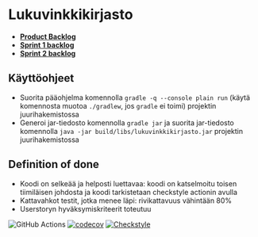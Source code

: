 # Lukuvinkkikirjasto

- **[Product Backlog](https://docs.google.com/spreadsheets/d/1X-Dka5l4AGH5qX0RWS0PIBxflUSbwlH-rtMBb4RWIM4/edit#gid=1)**
- **[Sprint 1 backlog](https://docs.google.com/spreadsheets/d/1X-Dka5l4AGH5qX0RWS0PIBxflUSbwlH-rtMBb4RWIM4/edit#gid=7)**
- **[Sprint 2 backlog](https://docs.google.com/spreadsheets/d/1X-Dka5l4AGH5qX0RWS0PIBxflUSbwlH-rtMBb4RWIM4/edit#gid=799619105)**
<TODO info="lisätään sprint backlogille linkki">

## Käyttöohjeet
- Suorita pääohjelma komennolla `gradle -q --console plain run` (käytä komennosta muotoa `./gradlew`, jos `gradle` ei toimi) projektin juurihakemistossa
- Generoi jar-tiedosto komennolla `gradle jar` ja suorita jar-tiedosto komennolla `java -jar build/libs/lukuvinkkikirjasto.jar` projektin juurihakemistossa

## Definition of done
- Koodi on selkeää ja helposti luettavaa: koodi on katselmoitu toisen tiimiläisen johdosta ja koodi tarkistetaan checkstyle actionin avulla
- Kattavahkot testit, jotka menee läpi: rivikattavuus vähintään 80%
- Userstoryn hyväksymiskriteerit toteutuu

![GitHub Actions](https://github.com/sannahan/lukuvinkkikirjasto/workflows/Java%20CI%20with%20Gradle/badge.svg)
[![codecov](https://codecov.io/gh/sannahan/lukuvinkkikirjasto/branch/main/graph/badge.svg?token=D5RRH7MIFT)](https://codecov.io/gh/sannahan/lukuvinkkikirjasto)
[![Checkstyle](https://github.com/sannahan/lukuvinkkikirjasto/actions/workflows/checkstyle.yml/badge.svg)](https://github.com/sannahan/lukuvinkkikirjasto/actions/workflows/checkstyle.yml)
